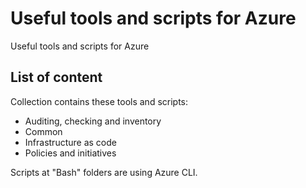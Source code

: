 # Useful tools and scripts for Azure

Useful tools and scripts for Azure

## List of content

Collection contains these tools and scripts:

- Auditing, checking and inventory
- Common
- Infrastructure as code
- Policies and initiatives

Scripts at "Bash" folders are using Azure CLI.
